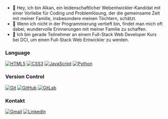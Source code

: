 - 👋 Hey, ich bin Alkan, ein leidenschaftlicher Webentwickler-Kandidat mit einer Vorliebe für Coding und Problemlösung, der die gemeinsame Zeit mit meiner Familie, insbesondere meinen Töchtern, schätzt.
- 🌱 Wenn ich nicht in der Programmierung vertieft bin, findet man mich oft dabei, wundervolle Erinnerungen mit meiner Familie zu schaffen.
- 🦾 Ich bin gerade Teilnehmer an einem Full-Stack Web Developer Kurs bei DCI, um einen Full-Stack Web Entwickler zu werden.

### Language
[![HTML5](https://img.shields.io/badge/html5-%23E34F26.svg?style=for-the-badge&logo=html5&logoColor=white)](https://www.coursera.org/account/accomplishments/verify/AZFSPCMWAT2L)
[![CSS3](https://img.shields.io/badge/css3-%231572B6.svg?style=for-the-badge&logo=css3&logoColor=white)](https://www.coursera.org/account/accomplishments/verify/AZFSPCMWAT2L)
[![JavaScript](https://img.shields.io/badge/javascript-%23323330.svg?style=for-the-badge&logo=javascript&logoColor=%23F7DF1E)](https://www.coursera.org/account/accomplishments/verify/BS3R9CHYRYGY)
[![Python](https://img.shields.io/badge/python-3670A0?style=for-the-badge&logo=python&logoColor=ffdd54)](https://www.coursera.org/account/accomplishments/certificate/EM65U7QESE4M)

### Version Control
[![Git](https://img.shields.io/badge/git-%23F05033.svg?style=for-the-badge&logo=git&logoColor=white)](https://www.coursera.org/account/accomplishments/verify/JCRL2J3MEACX)
[![GitHub](https://img.shields.io/badge/github-%23121011.svg?style=for-the-badge&logo=github&logoColor=white)](https://www.coursera.org/account/accomplishments/verify/JCRL2J3MEACX)
[![GitLab](https://img.shields.io/badge/gitlab-%23181717.svg?style=for-the-badge&logo=gitlab&logoColor=white)](https://gitlab.com/alkanaziz)

### Kontakt
[![Gmail](https://img.shields.io/badge/Gmail-D14836?style=for-the-badge&logo=gmail&logoColor=white)](mailto:alkanaziz@gmail.com)
[![LinkedIn](https://img.shields.io/badge/linkedin-%230077B5.svg?style=for-the-badge&logo=linkedin&logoColor=white)](https://www.linkedin.com/in/alkan-aziz-60a694166/)


<!---
alkanaziz/alkanaziz is a ✨ special ✨ repository because its `README.md` (this file) appears on your GitHub profile.
You can click the Preview link to take a look at your changes.
--->
